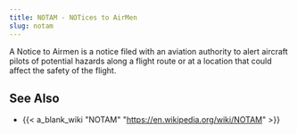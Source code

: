 ```yaml
---
title: NOTAM - NOTices to AirMen
slug: notam
---
```


A Notice to Airmen is a notice filed with an aviation authority
to alert aircraft pilots of potential hazards along a flight route
or at a location that could affect the safety of the flight.

## See Also

* {{< a_blank_wiki "NOTAM" "https://en.wikipedia.org/wiki/NOTAM" >}}
